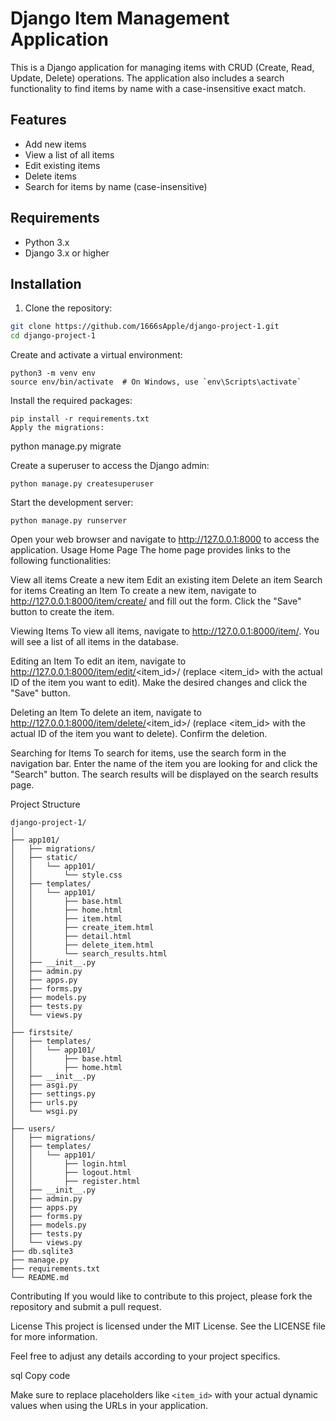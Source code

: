 # Django Item Management Application

This is a Django application for managing items with CRUD (Create, Read, Update, Delete) operations. The application also includes a search functionality to find items by name with a case-insensitive exact match.

## Features

- Add new items
- View a list of all items
- Edit existing items
- Delete items
- Search for items by name (case-insensitive)

## Requirements

- Python 3.x
- Django 3.x or higher

## Installation

1. Clone the repository:

```bash
git clone https://github.com/1666sApple/django-project-1.git
cd django-project-1
```
Create and activate a virtual environment:

```
python3 -m venv env
source env/bin/activate  # On Windows, use `env\Scripts\activate`
```
Install the required packages:

```
pip install -r requirements.txt
Apply the migrations:
```
python manage.py migrate

Create a superuser to access the Django admin:

```
python manage.py createsuperuser
```
Start the development server:
```
python manage.py runserver
```
Open your web browser and navigate to http://127.0.0.1:8000 to access the application.
Usage
Home Page
The home page provides links to the following functionalities:

View all items
Create a new item
Edit an existing item
Delete an item
Search for items
Creating an Item
To create a new item, navigate to http://127.0.0.1:8000/item/create/ and fill out the form. Click the "Save" button to create the item.

Viewing Items
To view all items, navigate to http://127.0.0.1:8000/item/. You will see a list of all items in the database.

Editing an Item
To edit an item, navigate to http://127.0.0.1:8000/item/edit/<item_id>/ (replace <item_id> with the actual ID of the item you want to edit). Make the desired changes and click the "Save" button.

Deleting an Item
To delete an item, navigate to http://127.0.0.1:8000/item/delete/<item_id>/ (replace <item_id> with the actual ID of the item you want to delete). Confirm the deletion.

Searching for Items
To search for items, use the search form in the navigation bar. Enter the name of the item you are looking for and click the "Search" button. The search results will be displayed on the search results page.

Project Structure
```
django-project-1/
│
├── app101/
│   ├── migrations/
│   ├── static/
│   │   └── app101/
│   │       └── style.css
│   ├── templates/
│   │   └── app101/
│   │       ├── base.html
│   │       ├── home.html
│   │       ├── item.html
│   │       ├── create_item.html
│   │       ├── detail.html
│   │       ├── delete_item.html
│   │       └── search_results.html
│   ├── __init__.py
│   ├── admin.py
│   ├── apps.py
│   ├── forms.py
│   ├── models.py
│   ├── tests.py
│   └── views.py
│
├── firstsite/
│   ├── templates/
│   │   └── app101/
│   │       ├── base.html
│   │       ├── home.html
│   ├── __init__.py
│   ├── asgi.py
│   ├── settings.py
│   ├── urls.py
│   └── wsgi.py
│
├── users/
│   ├── migrations/
│   ├── templates/
│   │   └── app101/
│   │       ├── login.html
│   │       ├── logout.html
│   │       ├── register.html
│   ├── __init__.py
│   ├── admin.py
│   ├── apps.py
│   ├── forms.py
│   ├── models.py
│   ├── tests.py
│   └── views.py
├── db.sqlite3
├── manage.py
├── requirements.txt
└── README.md
```
Contributing
If you would like to contribute to this project, please fork the repository and submit a pull request.

License
This project is licensed under the MIT License. See the LICENSE file for more information.

Feel free to adjust any details according to your project specifics.

sql
Copy code

Make sure to replace placeholders like `<item_id>` with your actual dynamic values when using the URLs in your application.